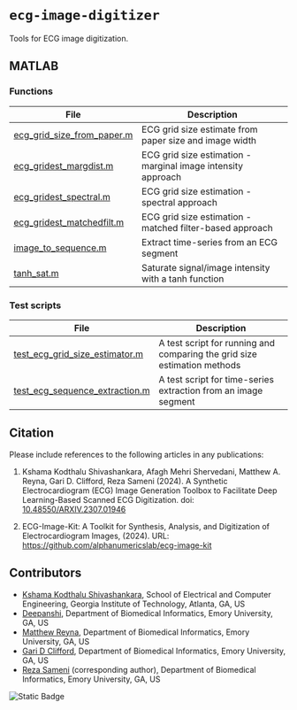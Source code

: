 # `ecg-image-digitizer`

Tools for ECG image digitization.

## MATLAB

### Functions

| File | Description |
|---|---|
[ecg_grid_size_from_paper.m](ecg_grid_size_from_paper.m)| ECG grid size estimate from paper size and image width |
[ecg_gridest_margdist.m](ecg_gridest_margdist.m)| ECG grid size estimation - marginal image intensity approach |
[ecg_gridest_spectral.m](ecg_gridest_spectral.m)| ECG grid size estimation - spectral approach |
[ecg_gridest_matchedfilt.m](ecg_gridest_matchedfilt.m)| ECG grid size estimation - matched filter-based approach |
[image_to_sequence.m](image_to_sequence.m)| Extract time-series from an ECG segment |
[tanh_sat.m](tanh_sat.m)| Saturate signal/image intensity with a tanh function |


### Test scripts

| File | Description |
|---|---|
[test_ecg_grid_size_estimator.m](test_ecg_grid_size_estimator.m)| A test script for running and comparing the grid size estimation methods |
[test_ecg_sequence_extraction.m](test_ecg_sequence_extraction.m)| A test script for time-series extraction from an image segment |

## Citation
Please include references to the following articles in any publications:

1. Kshama Kodthalu Shivashankara, Afagh Mehri Shervedani, Matthew A. Reyna, Gari D. Clifford, Reza Sameni (2024). A Synthetic Electrocardiogram (ECG) Image Generation Toolbox to Facilitate Deep Learning-Based Scanned ECG Digitization. doi: [10.48550/ARXIV.2307.01946](https://doi.org/10.48550/ARXIV.2307.01946)

2. ECG-Image-Kit: A Toolkit for Synthesis, Analysis, and Digitization of Electrocardiogram Images, (2024). URL: https://github.com/alphanumericslab/ecg-image-kit

## Contributors
- [Kshama Kodthalu Shivashankara](mailto:kshamashivashankar@gmail.com), School of Electrical and Computer Engineering, Georgia Institute of Technology, Atlanta, GA, US
- [Deepanshi](mailto:deepanshi.asr.21@gmail.com), Department of Biomedical Informatics, Emory University, GA, US
- [Matthew Reyna](mailto:matthew@dbmi.emory.edu), Department of Biomedical Informatics, Emory University, GA, US
- [Gari D Clifford](mailto:gari@dbmi.emory.edu), Department of Biomedical Informatics, Emory University, GA, US
- [Reza Sameni](mailto:rsameni@dbmi.emory.edu) (corresponding author), Department of Biomedical Informatics, Emory University, GA, US

![Static Badge](https://img.shields.io/badge/ecg_image-kit-blue)




